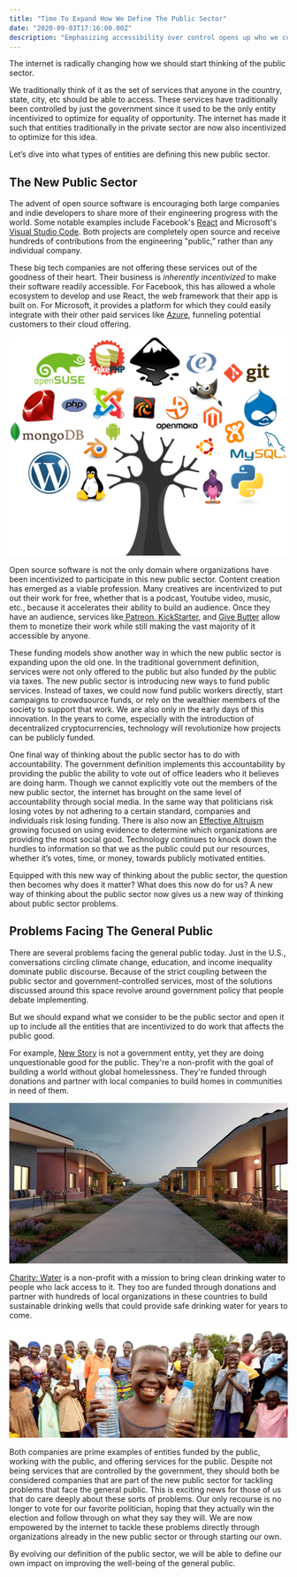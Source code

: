 ```yaml
---
title: "Time To Expand How We Define The Public Sector"
date: "2020-09-03T17:16:00.00Z"
description: "Emphasizing accessibility over control opens up who we consider to be part of the public sector."
---
```


The internet is radically changing how we should start thinking of the public sector.

We traditionally think of it as the set of services that anyone in the country, state, city, etc should be able to access. These services have traditionally been controlled by just the government since it used to be the only entity incentivized to optimize for equality of opportunity. The internet has made it such that entities traditionally in the private sector are now also incentivized to optimize for this idea.

Let’s dive into what types of entities are defining this new public sector.

## The New Public Sector

The advent of open source software is encouraging both large companies and indie developers to share more of their engineering progress with the world. Some notable examples include Facebook's [React](https://reactjs.org/) and Microsoft's [Visual Studio Code](https://code.visualstudio.com/). Both projects are completely open source and receive hundreds of contributions from the engineering "public,” rather than any individual company.

These big tech companies are not offering these services out of the goodness of their heart. Their business is _inherently incentivized_ to make their software readily accessible. For Facebook, this has allowed a whole ecosystem to develop and use React, the web framework that their app is built on. For Microsoft, it provides a platform for which they could easily integrate with their other paid services like [Azure](https://azure.microsoft.com/en-us/), funneling potential customers to their cloud offering.

![](./oss.png)

Open source software is not the only domain where organizations have been incentivized to participate in this new public sector. Content creation has emerged as a viable profession. Many creatives are incentivized to put out their work for free, whether that is a podcast, Youtube video, music, etc., because it accelerates their ability to build an audience. Once they have an audience, services like[ Patreon](https://www.patreon.com/creator-home),[ KickStarter](https://www.kickstarter.com/), and [Give Butter](https://givebutter.com/) allow them to monetize their work while still making the vast majority of it accessible by anyone.

These funding models show another way in which the new public sector is expanding upon the old one. In the traditional government definition, services were not only offered to the public but also funded _by_ the public via taxes. The new public sector is introducing new ways to fund public services. Instead of taxes, we could now fund public workers directly, start campaigns to crowdsource funds, or rely on the wealthier members of the society to support that work. We are also only in the early days of this innovation. In the years to come, especially with the introduction of decentralized cryptocurrencies, technology will revolutionize how projects can be publicly funded.

One final way of thinking about the public sector has to do with accountability. The government definition implements this accountability by providing the public the ability to vote out of office leaders who it believes are doing harm. Though we cannot explicitly vote out the members of the new public sector, the internet has brought on the same level of accountability through social media. In the same way that politicians risk losing votes by not adhering to a certain standard, companies and individuals risk losing funding. There is also now an [Effective Altruism](https://www.effectivealtruism.org/) growing focused on using evidence to determine which organizations are providing the most social good. Technology continues to knock down the hurdles to information so that we as the public could put our resources, whether it’s votes, time, or money, towards publicly motivated entities.

Equipped with this new way of thinking about the public sector, the question then becomes why does it matter? What does this now do for us? A new way of thinking about the public sector now gives us a new way of thinking about public sector problems.

## Problems Facing The General Public

There are several problems facing the general public today. Just in the U.S., conversations circling climate change, education, and income inequality dominate public discourse. Because of the strict coupling between the public sector and government-controlled services, most of the solutions discussed around this space revolve around government policy that people debate implementing.

But we should expand what we consider to be the public sector and open it up to include all the entities that are incentivized to do work that affects the public good.

For example, [New Story](https://newstorycharity.org/) is not a government entity, yet they are doing unquestionable good for the public. They're a non-profit with the goal of building a world without global homelessness. They're funded through donations and partner with local companies to build homes in communities in need of them.

![_New Story unveiling world's first 3D printed community_](./newstory.jpg)

[Charity: Water](https://www.charitywater.org/) is a non-profit with a mission to bring clean drinking water to people who lack access to it. They too are funded through donations and partner with hundreds of local organizations in these countries to build sustainable drinking wells that could provide safe drinking water for years to come.

![_The difference Charity: Water is making here is striking_](./water.jpg)

Both companies are prime examples of entities funded by the public, working with the public, and offering services for the public. Despite not being services that are controlled by the government, they should both be considered companies that are part of the new public sector for tackling problems that face the general public. This is exciting news for those of us that do care deeply about these sorts of problems. Our only recourse is no longer to vote for our favorite politician, hoping that they actually win the election and follow through on what they say they will. We are now empowered by the internet to tackle these problems directly through organizations already in the new public sector or through starting our own.

By evolving our definition of the public sector, we will be able to define our own impact on improving the well-being of the general public.
